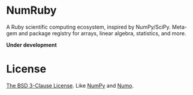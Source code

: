 # NumRuby

A Ruby scientific computing ecosystem, inspired by NumPy/SciPy.
Meta-gem and package registry for arrays, linear algebra, statistics, and more.

**Under development**

# License

[The BSD 3-Clause License](https://github.com/NumRuby/.github/blob/main/LICENSE.md).
Like [NumPy](https://github.com/numpy/numpy/blob/main/LICENSE.txt)
and [Numo](https://github.com/ruby-numo/numo-narray/blob/master/LICENSE).
